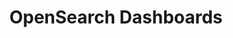 ---
role: ui
title: OpenSearch Dashboards
artifact_id: opensearch-dashboards
architecture: arm64
platform: linux
type: rpm
artifact_url: https://artifacts.opensearch.org/releases/bundle/opensearch-dashboards/1.3.19/opensearch-dashboards-1.3.19-linux-arm64.rpm
version: 1.3.19
category: opensearch-dashboards
slug: opensearch-dashboards-1.3.19-linux-arm64-rpm
signature: https://artifacts.opensearch.org/releases/bundle/opensearch-dashboards/1.3.19/opensearch-dashboards-1.3.19-linux-arm64.rpm.sig
guide: https://opensearch.org/docs/latest/opensearch/install/rpm
---